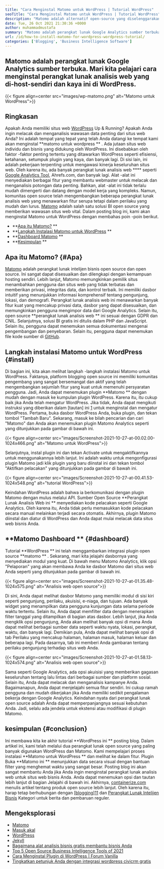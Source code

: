 ```yaml
---
title: "Cara Menginstal Matomo untuk WordPress | Tutorial WordPress" 
seoTitle: "Cara Menginstal Matomo untuk WordPress | Tutorial WordPress" 
description: "Matomo adalah alternatif open-source yang diselenggarakan sendiri untuk Google Analytics. Mari kita pelajari cara menginstal perangkat lunak analisis web yang kaya ini di WordPress." 
date: Tue, 26 Oct 2021 21:30:36 +0000
author: muhammadmustafa
summary: "Matomo adalah perangkat lunak Google Analytics sumber terbuka. Mari kita pelajari cara menginstal perangkat lunak analitik web yang di-host-sendiri dan kaya ini di WordPress." 
url: /id/how-to-install-matomo-for-wordpress-wordpress-tutorial/
categories: ['Blogging', 'Business Intelligence Software']
---
```


## Matomo adalah perangkat lunak Google Analytics sumber terbuka. Mari kita pelajari cara menginstal perangkat lunak analisis web yang di-host-sendiri dan kaya ini di WordPress.

{{< figure align=center src="images/wp-matomo.png" alt="Matomo untuk WordPress">}}


## Ringkasan
Apakah Anda memiliki situs web [WordPress][1] Up & Running? Apakah Anda ingin melacak dan menganalisis wawasan data penting dari situs web Anda? Ini adalah tempat yang tepat yang telah Anda datangi ke tempat kami akan menginstal  **matomo untuk wordpress ** . Ada jutaan situs web individu dan bisnis yang didukung oleh WordPress. Ini disebabkan oleh faktor -faktor penting tertentu yang ditawarkan WordPress seperti efisiensi, ketahanan, setumpuk plugin yang kaya, dan banyak lagi. Di sisi lain, ini adalah pekerjaan terpenting untuk mengawasi kinerja keseluruhan situs web. Oleh karena itu, ada banyak perangkat lunak analisis web  ****  seperti [Google Analytics Tool][2], Ahrefs.com, dan banyak lagi. Alat -alat ini menyediakan berbagai fitur yang membantu webmaster untuk melacak dan menganalisis potongan data penting. Bahkan, alat -alat ini tidak terlalu mudah dimengerti dan datang dengan model kerja yang kompleks.
Namun, komunitas open source telah mengembangkan beberapa perangkat lunak analisis web yang menawarkan fitur serupa tetapi dalam perilaku yang mudah dan lurus. [Matomo][3] adalah salah satu solusi BI open source yang memberikan wawasan situs web vital. Dalam posting blog ini, kami akan menginstal Matomo untuk WordPress dengan membahas poin -poin berikut.
  * **[Apa itu Matomo?][4] ** 
  * **[Langkah Instalasi Matomo untuk WordPress][5] ** 
  * **[Dashboard Matomo][6] ** 
  * **[Kesimpulan][7] ** 

## Apa itu Matomo?   {#Apa}
[Matomo][3] adalah perangkat lunak intelijen bisnis open source dan open source. Ini sangat dapat disesuaikan dan dilengkapi dengan kemampuan hosting sendiri. Lebih lanjut, Matomo memungkinkan pemilik situs menambahkan pengguna dan situs web yang tidak terbatas dan memberikan privasi, integritas data, dan kontrol terbaik. Ini memiliki dasbor intuitif yang menunjukkan informasi komprehensif tentang pengunjung, lokasi, dan demografi. Perangkat lunak analisis web ini menawarkan banyak fitur kuat yang mencakup privasi data, dasbor yang dapat disesuaikan, dan memungkinkan pengguna mengimpor data dari Google Analytics. Selain itu, open source  **perangkat lunak analisis web **  ini sesuai dengan GDPR dan CNIL. Selanjutnya, solusi BI gratis ini ditulis dalam PHP dan JavaScript. Selain itu, pengguna dapat menemukan semua dokumentasi mengenai pengembangan dan penyebaran. Selain itu, pengguna dapat menemukan file kode sumber di [GitHub][8].

## Langkah instalasi Matomo untuk WordPress   {#install}
Di bagian ini, kita akan melihat langkah -langkah instalasi Matomo untuk WordPress. Faktanya, platform blogging open source ini memiliki komunitas pengembang yang sangat bersemangat dan aktif yang telah mengembangkan sejumlah fitur yang kuat untuk memenuhi persyaratan pengguna. Jadi, Anda dapat menemukan plugin  **Matomo **  dengan mudah dengan masuk ke kumpulan plugin WordPress. Karena itu, itu cukup baik jika Anda telah mengatur WordPress. Jika tidak, Anda dapat mengikuti instruksi yang diberikan dalam [tautan] ini [1] untuk menginstal dan mengatur WordPress. Pertama, buka dasbor WordPress Anda, buka plugin, dan tekan tombol "Tambah Baru".
Sekarang, masuk ke bilah pencarian dan cari "Matomo" dan Anda akan menemukan plugin Matomo Analytics seperti yang ditunjukkan pada gambar di bawah ini.

{{< figure align=center src="images/Screenshot-2021-10-27-at-00.02.00-1024x466.png" alt="Matomo untuk WordPress">}}

Selanjutnya, instal plugin ini dan tekan Activate untuk mengaktifkannya untuk menggunakannya lebih lanjut. Ini adalah waktu untuk mengonfigurasi plugin Matomo jadi klik plugin yang baru diinstal ini dan tekan tombol "Aktifkan pelacakan" yang ditunjukkan pada gambar di bawah ini.

{{< figure align=center src="images/Screenshot-2021-10-27-at-00.41.53-1024x548.png" alt="tutorial WordPress">}}

Keindahan WordPress adalah bahwa ia berkomunikasi dengan plugin Matomo dengan mulus melalui API. Sumber Open Source  **Perangkat Lunak Analisis Web ini **  menyediakan kode pelacakan seperti Google Analytics. Oleh karena itu, Anda tidak perlu memasukkan kode pelacakan secara manual melainkan terjadi secara otomatis. Akhirnya, plugin Matomo diinstal dan diatur di WordPress dan Anda dapat mulai melacak data situs web bisnis Anda.

##  **Matomo Dashboard **    {#dashboard}
Tutorial  **WordPress **  ini telah menggambarkan integrasi plugin open source  **matomo ** . Sekarang, mari kita jelajahi dasbornya yang menyediakan modul yang kuat. Di bawah menu Matomo Analytics, klik opsi "Pelaporan" yang akan membawa Anda ke dasbor Matomo dari situs web Anda seperti yang ditunjukkan pada gambar di bawah ini.

{{< figure align=center src="images/Screenshot-2021-10-27-at-01.35.48-1024x575.png" alt="Analisis web open source">}}

Di sini, Anda dapat melihat dasbor Matomo yang memiliki modul di sisi kiri seperti pengunjung, perilaku, akuisisi, e-niaga, dan tujuan. Ada banyak widget yang menampilkan data pengguna kunjungan data selama periode waktu tertentu. Selain itu, Anda dapat memfilter data dengan menerapkan filter tanggal yang ditampilkan di bagian atas dasbor. Lebih lanjut, jika Anda mengklik opsi pengunjung, Anda akan melihat banyak opsi di mana Anda dapat melihat berbagai sumber data seperti waktu nyata, lokasi, perangkat, waktu, dan banyak lagi. Demikian pula, Anda dapat melihat banyak opsi di tab Perilaku yang mencakup halaman, halaman masuk, halaman keluar dan beberapa lagi. Pada dasarnya, tab ini memberi Anda gambaran tentang perilaku pengunjung terhadap situs web Anda.

{{< figure align=center src="images/Screenshot-2021-10-27-at-01.58.13-1024x574.png" alt="Analisis web open source">}}

Sama seperti Google Analytics, ada opsi akuisisi yang memberikan gagasan keseluruhan tentang lalu lintas dari berbagai sumber dan platform sosial. Selain itu, Anda dapat melacak dan menganalisis kampanye Anda. Bagaimanapun, Anda dapat menjelajahi semua fitur sendiri. Ini cukup ramah pengguna dan mudah dikerjakan jika Anda memiliki sedikit pengalaman bekerja dengan Google Analytics. Keindahan nyata dari perangkat lunak open source adalah Anda dapat memperpanjangnya sesuai kebutuhan Anda. Jadi, selalu ada jendela untuk ekstensi atau modifikasi di plugin Matomo.

## kesimpulan   {#conclusion}
Ini membawa kita ke akhir tutorial  **WordPress ini **  posting blog. Dalam artikel ini, kami telah melalui dua perangkat lunak open source yang paling banyak digunakan WordPress dan Matomo. Kami mempelajari proses instalasi  **Matomo untuk WordPress **  dan melihat ke dalam fitur. Plugin Buka  **Matomo ini **  menunjukkan data secara visual dengan bantuan filter yang menghemat waktu yang sangat besar. Posting blog ini akan sangat membantu Anda jika Anda ingin menginstal perangkat lunak analisis web untuk situs web bisnis Anda. Anda dapat menemukan opsi dan tautan lebih lanjut di bagian Jelajahi di bawah ini.
Akhirnya, [containerize.com][9] menulis artikel tentang produk open source lebih lanjut. Oleh karena itu, harap tetap berhubungan dengan [[blogging][10]][11] dan [Perangkat Lunak Intelijen Bisnis][12] Kategori untuk berita dan pembaruan reguler.

## Mengeksplorasi
  * [Matomo][3]
  * [Masuk akal][13]
  * [WordPress][1]
  * [Jekyll][14]
  * [Bagaimana alat analisis bisnis gratis membantu bisnis Anda][15]
  * [Top 5 Open Source Business Intelligence Tools of 2021][16]
  * [Cara Menginstal Plugin di WordPress | Forum Vanilla][17]
  * [Tingkatkan petunjuk Anda dengan integrasi wordpress civicrm gratis][18]

  
[1]: https://products.containerize.com/blogging/wordpress/
[2]: https://analytics.google.com/analytics/web/
[3]: https://products.containerize.com/business-intelligence/matomo
[4]: #What
[5]: #install
[6]: #dashboard
[7]: #Conclusion
[8]: https://github.com/matomo-org/matomo
[9]: https://www.containerize.com/
[10]: https://products.containerize.com/blogging/
[11]: https://products.containerize.com/healthcare-technologies/
[12]: https://products.containerize.com/business-intelligence/
[13]: https://products.containerize.com/business-intelligence/plausible
[14]: https://products.containerize.com/blogging/jekyll/
[15]: https://blog.containerize.com/2021/03/12/how-free-business-analytics-tools-assist-your-business/
[16]: https://blog.containerize.com/business-intelligence-software/top-5-open-source-business-intelligence-solutions-of-2021/
[17]: https://blog.containerize.com/blogging/how-to-a-install-plugin-in-wordpress-vanilla-forum/
[18]: https://blog.containerize.com/blogging/civicrm-wordpress-integration-wordpress-tutorial/
